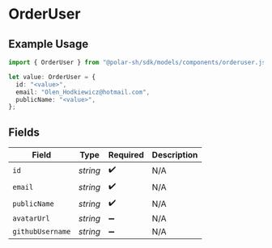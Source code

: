 # OrderUser

## Example Usage

```typescript
import { OrderUser } from "@polar-sh/sdk/models/components/orderuser.js";

let value: OrderUser = {
  id: "<value>",
  email: "Olen_Hodkiewicz@hotmail.com",
  publicName: "<value>",
};
```

## Fields

| Field              | Type               | Required           | Description        |
| ------------------ | ------------------ | ------------------ | ------------------ |
| `id`               | *string*           | :heavy_check_mark: | N/A                |
| `email`            | *string*           | :heavy_check_mark: | N/A                |
| `publicName`       | *string*           | :heavy_check_mark: | N/A                |
| `avatarUrl`        | *string*           | :heavy_minus_sign: | N/A                |
| `githubUsername`   | *string*           | :heavy_minus_sign: | N/A                |